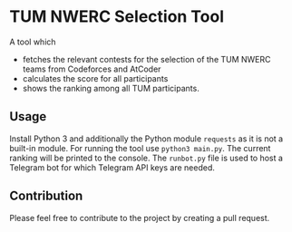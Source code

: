 # TUM NWERC Selection Tool
A tool which 
- fetches the relevant contests for the selection of the TUM NWERC teams from Codeforces and AtCoder
- calculates the score for all participants
- shows the ranking among all TUM participants.

## Usage
Install Python 3 and additionally the Python module `requests` as it is not a built-in module.
For running the tool use `python3 main.py`. The current ranking will be printed to the console.
The `runbot.py` file is used to host a Telegram bot for which Telegram API keys are needed.

## Contribution
Please feel free to contribute to the project by creating a pull request.
